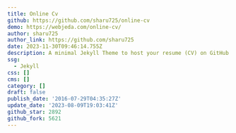```yaml
---
title: Online Cv
github: https://github.com/sharu725/online-cv
demo: https://webjeda.com/online-cv/
author: sharu725
author_link: https://github.com/sharu725
date: 2023-11-30T09:46:14.755Z
description: A minimal Jekyll Theme to host your resume (CV) on GitHub with few clicks.
ssg:
  - Jekyll
css: []
cms: []
category: []
draft: false
publish_date: '2016-07-29T04:35:27Z'
update_date: '2023-08-09T19:03:41Z'
github_star: 2892
github_fork: 5621
---
```

